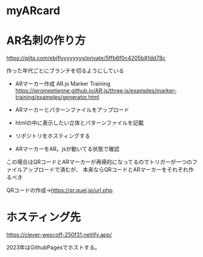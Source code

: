 # myARcard

# AR名刺の作り方

https://qiita.com/ebiflyyyyyyyy/private/5ffb6f0c4205b81dd78c


作った年代ごとにブランチを切るようにしている



- ARマーカー作成
AR.js Marker Training
https://jeromeetienne.github.io/AR.js/three.js/examples/marker-training/examples/generator.html

- ARマーカーとパターンファイルをアップロード

- htmlの中に表示したい立体とパターンファイルを記載

- リポジトリをホスティングする

- ARマーカーをAR。jsが動いてる状態で確認


この場合はQRコードとARマーカーが再帰的になってるのでトリガーが一つのファイルアップロードで済むが、
本来ならQRコードとARマーカーをそれぞれ作るべき


QRコードの作成->https://qr.quel.jp/url.php

# ホスティング先

https://clever-wescoff-250f31.netlify.app/

2023年はGithubPagesでホストする。
